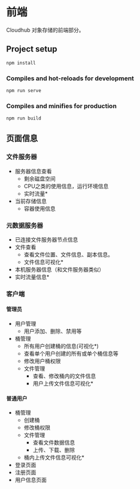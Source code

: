 # 前端

Cloudhub 对象存储的前端部分。

## Project setup
```bash
npm install
```

### Compiles and hot-reloads for development
```bash
npm run serve
```

### Compiles and minifies for production
```bash
npm run build
```

## 页面信息

### 文件服务器
- 服务器信息查看
  - 剩余磁盘空间
  - CPU之类的使用信息，运行环境信息
  - 实时流量*
- 当前存储信息
  - 容器使用信息

### 元数据服务器
- 已连接文件服务器节点信息
- 文件查看
  - 查看文件位置、文件信息、副本信息。
  - 文件信息可视化*
- 本机服务器信息（和文件服务器类似）
- 实时流量信息*

### 客户端
#### 管理员
- 用户管理
  - 用户添加、删除、禁用等
- 桶管理
  - 所有用户创建桶的信息(可视化*)
  - 查看单个用户创建的所有或单个桶信息等
  - 修改用户桶权限
  - 文件管理
    - 查看、修改桶内的文件信息
    - 用户上传文件信息可视化*

#### 普通用户
- 桶管理
  - 创建桶
  - 修改桶权限
  - 文件管理
    - 查看文件数据信息
    - 上传、下载、删除
  - 桶内上传文件信息可视化*
- 登录页面
- 注册页面
- 用户信息页面
